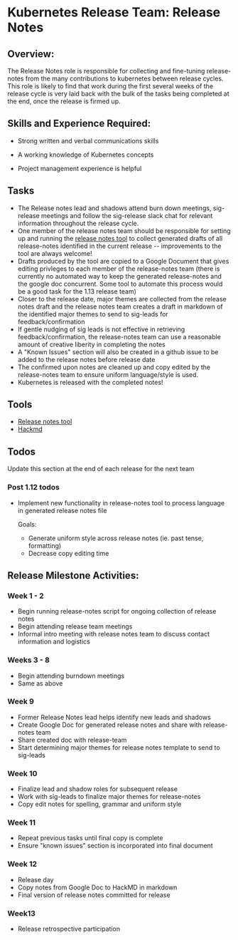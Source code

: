 # Kubernetes Release Team: Release Notes

## Overview:

The Release Notes role is responsible for collecting and fine-tuning release-notes from the many contributions to kubernetes between release cycles.
This role is likely to find that work during the first several weeks of the release cycle is very laid back with the bulk of the tasks being
completed at the end, once the release is firmed up.

## Skills and Experience Required:

* Strong written and verbal communications skills

* A working knowledge of Kubernetes concepts

* Project management experience is helpful

## Tasks

- The Release notes lead and shadows attend burn down meetings, sig-release meetings and follow the sig-release
slack chat for relevant information throughout the release cycle.
- One member of the release notes team should be responsible for setting up and running the [release notes tool](https://github.com/marpaia/release-notes)
to collect generated drafts of all release-notes identified in the current release -- improvements to the tool are
always welcome!
- Drafts produced by the tool are copied to a Google Document that gives editing privleges to each member of the
release-notes team (there is currently no automated way to keep the generated release-notes and the google doc
concurrent. Some tool to automate this process would be a good task for the 1.13 release team)
- Closer to the release date, major themes are collected from the release notes draft and the release notes team
creates a draft in markdown of the identified major themes to send to sig-leads for feedback/confirmation
- If gentle nudging of sig leads is not effective in retrieving feedback/confirmation, the release-notes team can
use a reasonable amount of creative liberity in completing the notes
- A "Known Issues" section will also be created in a github issue to be added to the release notes before release date
- The confirmed upon notes are cleaned up and copy edited by the release-notes team to ensure uniform language/style
is used.
- Kubernetes is released with the completed notes!

## Tools

- [Release notes tool](https://github.com/marpaia/release-notes)
- [Hackmd](https://hackmd.io/)


## Todos

Update this section at the end of each release for the next team

### Post 1.12 todos

- Implement new functionality in release-notes tool to process language in generated release notes file

  Goals:
    - Generate uniform style across release notes (ie. past tense, formatting)
    - Decrease copy editing time

## Release Milestone Activities:

### Week 1 - 2

- Begin running release-notes script for ongoing collection of release notes
- Begin attending release team meetings
- Informal intro meeting with release notes team to discuss contact information and logistics


### Weeks 3 - 8

- Begin attending burndown meetings
- Same as above


### Week 9

- Former Release Notes lead helps identify new leads and shadows
- Create Google Doc for generated release notes and share with release-notes team
- Share created doc with release-team
- Start determining major themes for release notes template to send to sig-leads


### Week 10

- Finalize lead and shadow roles for subsequent release
- Work with sig-leads to finalize major themes for release-notes
- Copy edit notes for spelling, grammar and uniform style


### Week 11

- Repeat previous tasks until final copy is complete
- Ensure "known issues" section is incorporated into final document

### Week 12

- Release day
- Copy notes from Google Doc to HackMD in markdown
- Final version of release notes committed for release

### Week13

- Release retrospective participation


